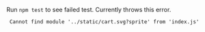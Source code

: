Run `npm test` to see failed test. Currently throws this error.

     Cannot find module '../static/cart.svg?sprite' from 'index.js'
